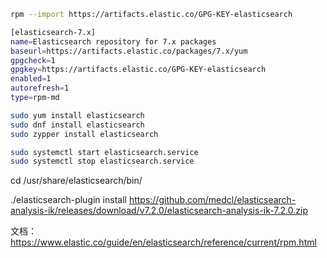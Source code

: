 ```sh
rpm --import https://artifacts.elastic.co/GPG-KEY-elasticsearch
```

```sh
[elasticsearch-7.x]
name=Elasticsearch repository for 7.x packages
baseurl=https://artifacts.elastic.co/packages/7.x/yum
gpgcheck=1
gpgkey=https://artifacts.elastic.co/GPG-KEY-elasticsearch
enabled=1
autorefresh=1
type=rpm-md
```

```sh
sudo yum install elasticsearch 
sudo dnf install elasticsearch 
sudo zypper install elasticsearch 
```

```sh
sudo systemctl start elasticsearch.service
sudo systemctl stop elasticsearch.service
```

cd  /usr/share/elasticsearch/bin/

 ./elasticsearch-plugin install https://github.com/medcl/elasticsearch-analysis-ik/releases/download/v7.2.0/elasticsearch-analysis-ik-7.2.0.zip

文档： https://www.elastic.co/guide/en/elasticsearch/reference/current/rpm.html

